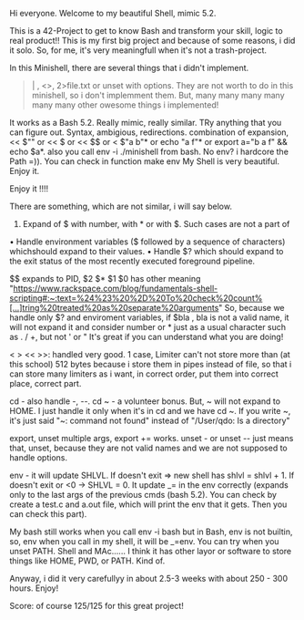 Hi everyone. Welcome to my beautiful Shell, mimic 5.2.

This is a 42-Project to get to know Bash and transform your skill, logic to real product!!
This is my first big project and because of some reasons, i did it solo. So, for me, it's very meaningfull when it's not a trash-project.

In this Minishell, there are several things that i didn't implement.

>| , <>,    2>file.txt or unset with options.
They are not worth to do in this minishell, so i don't implemment them.
But, many many many many many many other owesome things i implemented!

It works as a Bash 5.2.
Really mimic, really similar. TRy anything that you can figure out. Syntax, ambigious, redirections.
combination of expansion, << $"" or << $ or << $$ or < $"a     b"*       or echo "a      f"* or export a="b      a         f" && echo $a*.
also you call env -i ./minishell from bash. No env? i hardcore the Path =)). You can check in function make env
My Shell is very beautiful. Enjoy it.


Enjoy it !!!!

There are something, which are not similar, i will say below.
1. Expand of $ with number, with * or with $.
Such cases are not a part of

• Handle environment variables ($ followed by a sequence of characters) whichshould expand to their values.
• Handle $? which should expand to the exit status of the most recently executed foreground pipeline.

$$ expands to PID, $2 $* $1 $0 has other meaning "https://www.rackspace.com/blog/fundamentals-shell-scripting#:~:text=%24%23%20%2D%20To%20check%20count%[…]tring%20treated%20as%20separate%20arguments"
So, because we handle only $? and enviroment variables, if $bla , bla is not a valid name, it will not expand it and consider number or * just as a usual character such as . / +, but not ' or "
It's great if you can understand what you are doing!

< > << >>: handled very good. 1 case, Limiter can't not store more than (at this school) 512 bytes because i store them in pipes instead of file, so that i can store many limiters as i want,
in correct order, put them into correct place, correct part.

cd - also handle -, --. cd ~ - a volunteer bonus.
But, ~ will not expand to HOME. I just handle it only when it's in cd and we have cd ~.
If you write ~, it's just said "~: command not found" instead of "/User/qdo: Is a directory" 

export, unset multiple args, export += works.
unset - or unset -- just means that, unset, because they are not valid names and we are not supposed to handle options.

env - it will update SHLVL. If doesn't exit => new shell has shlvl = shlvl + 1. If doesn't exit or <0 -> SHLVL = 0.  It update _= in the env correctly
(expands only to the last args of the previous cmds (bash 5.2). You can check by create a test.c and a.out file, which will print the env that it gets. Then you can check this part).

My bash still works when you call env -i bash
but in Bash, env is not builtin, so, env when you call in my shell, it will be _=env. You can try when you unset PATH.
Shell and MAc...... I think it has other layor or software to store things like HOME, PWD, or PATH. Kind of.

Anyway, i did it very carefullyy in about 2.5-3 weeks with about 250 - 300 hours. Enjoy!

Score: of course 125/125 for this great project!
